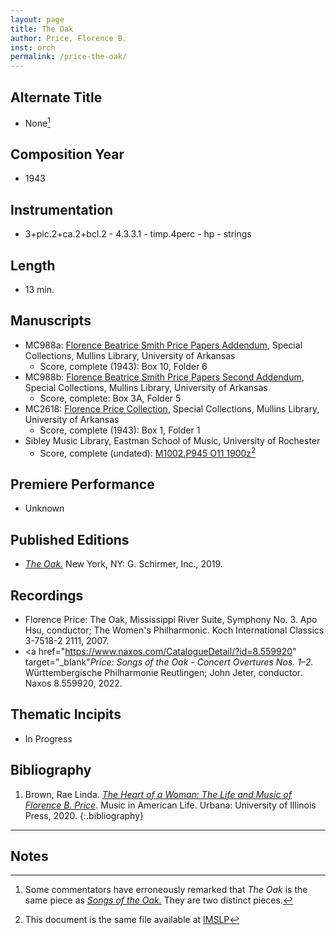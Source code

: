 ```yaml
---
layout: page
title: The Oak
author: Price, Florence B.
inst: orch
permalink: /price-the-oak/
---
```


## Alternate Title
- None[^fn1]

## Composition Year
- 1943

## Instrumentation
- 3+pic.2+ca.2+bcl.2 - 4.3.3.1 - timp.4perc - hp - strings

## Length
- 13 min.

## Manuscripts
- MC988a: <a href="https://uark.as.atlas-sys.com/repositories/2/resources/1522" target="_blank">Florence Beatrice Smith Price Papers Addendum</a>, Special Collections, Mullins Library, University of Arkansas
    * Score, complete (1943): Box 10, Folder 6
- MC988b: <a href="https://uark.as.atlas-sys.com/repositories/2/resources/696/" target="_blank">Florence Beatrice Smith Price Papers Second Addendum</a>, Special Collections, Mullins Library, University of Arkansas
    * Score, complete: Box 3A, Folder 5
- MC2618: <a href="https://uark.as.atlas-sys.com/repositories/2/resources/2618" target="_blank">Florence Price Collection</a>, Special Collections, Mullins Library, University of Arkansas
    * Score, complete (1943): Box 1, Folder 1
- Sibley Music Library, Eastman School of Music, University of Rochester
    * Score, complete (undated): <a href="http://hdl.handle.net/1802/17316" target="_blank">M1002.P945 O11 1900z</a>[^fn2]

## Premiere Performance
- Unknown

## Published Editions
- <a href="https://www.wisemusicclassical.com/work/58895/The-Oak/" target="_blank">*The Oak.*</a> New York, NY: G. Schirmer, Inc., 2019.

## Recordings
- Florence Price: The Oak, Mississippi River Suite, Symphony No. 3. Apo Hsu, conductor; The Women's Philharmonic. Koch International Classics 3-7518-2 2111, 2007.
- <a href="https://www.naxos.com/CatalogueDetail/?id=8.559920" target="_blank"*Price: Songs of the Oak - Concert Overtures Nos. 1&ndash;2.*</a> Württembergische Philharmonie Reutlingen; John Jeter, conductor. Naxos 8.559920, 2022.

## Thematic Incipits
- In Progress

## Bibliography
1. Brown, Rae Linda. <a href="https://www.worldcat.org/title/1122800180" target="_blank">*The Heart of a Woman: The Life and Music of Florence B. Price*</a>. Music in American Life. Urbana: University of Illinois Press, 2020.
{:.bibliography}

---

## Notes
[^fn1]: Some commentators have erroneously remarked that *The Oak* is the same piece as [*Songs of the Oak.*](http://dwshadle.github.io/test/price-songs-of-the-oak/) They are two distinct pieces.
[^fn2]: This document is the same file available at <a href="https://imslp.org/wiki/The_Oak_(Price%2C_Florence)" target="blank">IMSLP</a>
